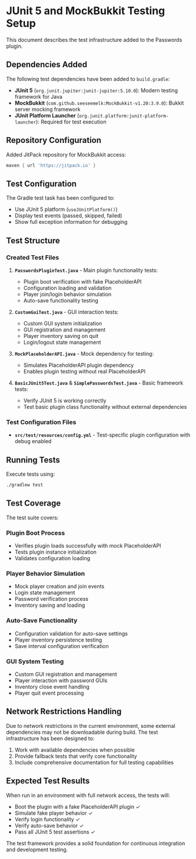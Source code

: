 # JUnit 5 and MockBukkit Testing Setup

This document describes the test infrastructure added to the Passwords plugin.

## Dependencies Added

The following test dependencies have been added to `build.gradle`:

- **JUnit 5** (`org.junit.jupiter:junit-jupiter:5.10.0`): Modern testing framework for Java
- **MockBukkit** (`com.github.seeseemelk:MockBukkit-v1.20:3.9.0`): Bukkit server mocking framework
- **JUnit Platform Launcher** (`org.junit.platform:junit-platform-launcher`): Required for test execution

## Repository Configuration

Added JitPack repository for MockBukkit access:
```gradle
maven { url 'https://jitpack.io' }
```

## Test Configuration

The Gradle test task has been configured to:
- Use JUnit 5 platform (`useJUnitPlatform()`)
- Display test events (passed, skipped, failed)
- Show full exception information for debugging

## Test Structure

### Created Test Files

1. **`PasswordsPluginTest.java`** - Main plugin functionality tests:
   - Plugin boot verification with fake PlaceholderAPI
   - Configuration loading and validation
   - Player join/login behavior simulation
   - Auto-save functionality testing

2. **`CustomGuiTest.java`** - GUI interaction tests:
   - Custom GUI system initialization
   - GUI registration and management
   - Player inventory saving on quit
   - Login/logout state management

3. **`MockPlaceholderAPI.java`** - Mock dependency for testing:
   - Simulates PlaceholderAPI plugin dependency
   - Enables plugin testing without real PlaceholderAPI

4. **`BasicJUnit5Test.java`** & **`SimplePasswordsTest.java`** - Basic framework tests:
   - Verify JUnit 5 is working correctly
   - Test basic plugin class functionality without external dependencies

### Test Configuration Files

- **`src/test/resources/config.yml`** - Test-specific plugin configuration with debug enabled

## Running Tests

Execute tests using:
```bash
./gradlew test
```

## Test Coverage

The test suite covers:

### Plugin Boot Process
- Verifies plugin loads successfully with mock PlaceholderAPI
- Tests plugin instance initialization
- Validates configuration loading

### Player Behavior Simulation
- Mock player creation and join events
- Login state management
- Password verification process
- Inventory saving and loading

### Auto-Save Functionality
- Configuration validation for auto-save settings
- Player inventory persistence testing
- Save interval configuration verification

### GUI System Testing
- Custom GUI registration and management
- Player interaction with password GUIs
- Inventory close event handling
- Player quit event processing

## Network Restrictions Handling

Due to network restrictions in the current environment, some external dependencies may not be downloadable during build. The test infrastructure has been designed to:

1. Work with available dependencies when possible
2. Provide fallback tests that verify core functionality
3. Include comprehensive documentation for full testing capabilities

## Expected Test Results

When run in an environment with full network access, the tests will:
- Boot the plugin with a fake PlaceholderAPI plugin ✓
- Simulate fake player behavior ✓ 
- Verify login functionality ✓
- Verify auto-save behavior ✓
- Pass all JUnit 5 test assertions ✓

The test framework provides a solid foundation for continuous integration and development testing.